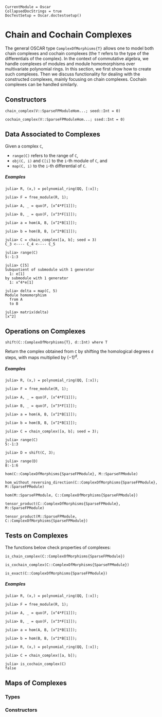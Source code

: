 ```@meta
CurrentModule = Oscar
CollapsedDocStrings = true
DocTestSetup = Oscar.doctestsetup()
```

# Chain and Cochain Complexes

The general OSCAR type `ComplexOfMorphisms{T}` allows one to model both chain complexes and cochain complexes
(the `T` refers to the type of the differentials of the complex). In the context of commutative algebra, we handle
complexes of modules and module homomorphisms over multivariate polynomial rings.
In this section, we first show how to create such complexes. Then we discuss functionality for dealing with the constructed
complexes, mainly focusing on chain complexes. Cochain complexes can be handled similarly.

## Constructors

```@docs
chain_complex(V::SparseFPModuleHom...; seed::Int = 0)
```

```@docs
cochain_complex(V::SparseFPModuleHom...; ssed::Int = 0)
```

## Data Associated to Complexes

Given a complex `C`,
- `range(C)` refers to the range of `C`,
- `obj(C, i)` and `C[i]` to the `i`-th module of `C`, and
- `map(C, i)` to the `i`-th differential of `C`.

##### Examples

```jldoctest
julia> R, (x,) = polynomial_ring(QQ, [:x]);

julia> F = free_module(R, 1);

julia> A, _ = quo(F, [x^4*F[1]]);

julia> B, _ = quo(F, [x^3*F[1]]);

julia> a = hom(A, B, [x^2*B[1]]);

julia> b = hom(B, B, [x^2*B[1]]);

julia> C = chain_complex([a, b]; seed = 3)
C_3 <---- C_4 <---- C_5

julia> range(C)
5:-1:3

julia> C[5]
Subquotient of submodule with 1 generator
  1: e[1]
by submodule with 1 generator
  1: x^4*e[1]

julia> delta = map(C, 5)
Module homomorphism
  from A
  to B

julia> matrix(delta)
[x^2]
```

## Operations on Complexes

```@julia
shift(C::ComplexOfMorphisms{T}, d::Int) where T
```

Return the complex obtained from `C` by shifting the homological degrees `d` steps,
with maps multiplied by $(-1)^d$.

##### Examples

```jldoctest
julia> R, (x,) = polynomial_ring(QQ, [:x]);

julia> F = free_module(R, 1);

julia> A, _ = quo(F, [x^4*F[1]]);

julia> B, _ = quo(F, [x^3*F[1]]);

julia> a = hom(A, B, [x^2*B[1]]);

julia> b = hom(B, B, [x^2*B[1]]);

julia> C = chain_complex([a, b]; seed = 3);

julia> range(C)
5:-1:3

julia> D = shift(C, 3);

julia> range(D)
8:-1:6
```

```@docs
hom(C::ComplexOfMorphisms{SparseFPModule}, M::SparseFPModule)
```

```@docs
hom_without_reversing_direction(C::ComplexOfMorphisms{SparseFPModule}, M::SparseFPModule)
```

```@docs
hom(M::SparseFPModule, C::ComplexOfMorphisms{SparseFPModule})
```

```@docs
tensor_product(C::ComplexOfMorphisms{SparseFPModule}, M::SparseFPModule)
```

```@docs
tensor_product(M::SparseFPModule, C::ComplexOfMorphisms{SparseFPModule})
```

## Tests on Complexes



The functions below check properties of complexes:

```@julia
is_chain_complex(C::ComplexOfMorphisms{SparseFPModule})
```

```@julia
is_cochain_complex(C::ComplexOfMorphisms{SparseFPModule})
```

```@julia
is_exact(C::ComplexOfMorphisms{SparseFPModule})
```

##### Examples

```jldoctest
julia> R, (x,) = polynomial_ring(QQ, [:x]);

julia> F = free_module(R, 1);

julia> A, _ = quo(F, [x^4*F[1]]);

julia> B, _ = quo(F, [x^3*F[1]]);

julia> a = hom(A, B, [x^2*B[1]]);

julia> b = hom(B, B, [x^2*B[1]]);

julia> R, (x,) = polynomial_ring(QQ, [:x]);

julia> C = chain_complex([a, b]);

julia> is_cochain_complex(C)
false
```

## Maps of Complexes

### Types

### Constructors


